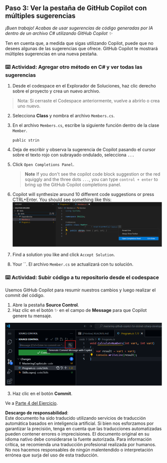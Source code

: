 ## Paso 3: Ver la pestaña de GitHub Copilot con múltiples sugerencias

_¡Buen trabajo! Acabas de usar sugerencias de código generadas por IA dentro de un archivo C# utilizando GitHub Copilot :sparkles:_

Ten en cuenta que, a medida que sigas utilizando Copilot, puede que no desees algunas de las sugerencias que ofrece. GitHub Copilot te mostrará múltiples sugerencias en una nueva pestaña.

### ⌨️ Actividad: Agregar otro método en C# y ver todas las sugerencias

1. Desde el codespace en el Explorador de Soluciones, haz clic derecho sobre el proyecto y crea un nuevo archivo.

> Nota: Si cerraste el Codespace anteriormente, vuelve a abrirlo o crea uno nuevo.

2. Selecciona **Class** y nombra el archivo `Members.cs`.
3. En el archivo `Members.cs`, escribe la siguiente función dentro de la clase `Member`.  
   ```
   public strin
   ```
4. Deja de escribir y observa la sugerencia de Copilot pasando el cursor sobre el texto rojo con subrayado ondulado, selecciona `...`
5. Click `Open Completions Panel`. 

   > **Note**
   > If you don't see the copilot code block suggestion or the red squiggly and the three dots `...`, you can type `control + enter` to bring up the GitHub Copilot completions panel.

6. Copilot will synthesize around 10 different code suggestions or press CTRL+Enter. You should see something like this:
   ![VS Code showing pop up with Completions Panel](../../../../03-Introduction-to-GitHub-Copilot/steps/img/3-copilot-hub-0.png)
7. Find a solution you like and click `Accept Solution`.
8. Your ``. El archivo `Member.cs` se actualizará con tu solución.

### ⌨️ Actividad: Subir código a tu repositorio desde el codespace

Usemos GitHub Copilot para resumir nuestros cambios y luego realizar el commit del código.

1. Abre la pestaña **Source Control**.  
2. Haz clic en el botón ✨ en el campo de **Message** para que Copilot genere tu mensaje.

![Pestaña de Commit abierta para generar mensaje con Copilot](../../../../03-Introduction-to-GitHub-Copilot/steps/img/2-skills-commit.png)

3. Haz clic en el botón **Commit**.

Ve a [Parte 4 del Ejercicio](./4-copilot-comment.md).

**Descargo de responsabilidad**:  
Este documento ha sido traducido utilizando servicios de traducción automática basados en inteligencia artificial. Si bien nos esforzamos por garantizar la precisión, tenga en cuenta que las traducciones automatizadas pueden contener errores o imprecisiones. El documento original en su idioma nativo debe considerarse la fuente autorizada. Para información crítica, se recomienda una traducción profesional realizada por humanos. No nos hacemos responsables de ningún malentendido o interpretación errónea que surja del uso de esta traducción.